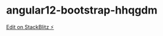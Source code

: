 # angular12-bootstrap-hhqgdm

[Edit on StackBlitz ⚡️](https://stackblitz.com/edit/angular12-bootstrap-hhqgdm)